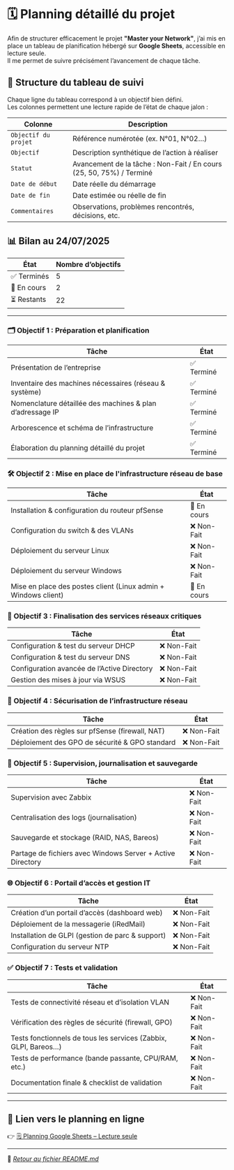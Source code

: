 # 🗓️ Planning détaillé du projet

Afin de structurer efficacement le projet **"Master your Network"**, j’ai mis en place un tableau de planification hébergé sur **Google Sheets**, accessible en lecture seule.  
Il me permet de suivre précisément l’avancement de chaque tâche.

## 📐 Structure du tableau de suivi
Chaque ligne du tableau correspond à un objectif bien défini.  
Les colonnes permettent une lecture rapide de l’état de chaque jalon :

|Colonne|Description|
|---|---|
|`Objectif du projet`|Référence numérotée (ex. N°01, N°02…)|
|`Objectif`|Description synthétique de l’action à réaliser|
|`Statut`|Avancement de la tâche : Non-Fait / En cours (25, 50, 75%) / Terminé|
|`Date de début`|Date réelle du démarrage|
|`Date de fin`|Date estimée ou réelle de fin|
|`Commentaires`|Observations, problèmes rencontrés, décisions, etc.|

## 📊 Bilan au 24/07/2025

| État        | Nombre d’objectifs |
| ----------- | ------------------ |
| ✅ Terminés  | 5                  |
| 🔄 En cours | 2                  |
| ⏳ Restants  | 22                 |

---

### 🗂️ Objectif 1 : Préparation et planification

|Tâche|État|
|---|---|
|Présentation de l’entreprise|✅ Terminé|
|Inventaire des machines nécessaires (réseau & système)|✅ Terminé|
|Nomenclature détaillée des machines & plan d’adressage IP|✅ Terminé|
|Arborescence et schéma de l’infrastructure|✅ Terminé|
|Élaboration du planning détaillé du projet|✅ Terminé|

### 🛠️ Objectif 2 : Mise en place de l'infrastructure réseau de base

| Tâche                                                          | État        |
| -------------------------------------------------------------- | ----------- |
| Installation & configuration du routeur pfSense                | 🔄 En cours |
| Configuration du switch & des VLANs                            | ❌ Non-Fait  |
| Déploiement du serveur Linux                                   | ❌ Non-Fait  |
| Déploiement du serveur Windows                                 | ❌ Non-Fait  |
| Mise en place des postes client (Linux admin + Windows client) | 🔄 En cours |

### 🔧 Objectif 3 : Finalisation des services réseaux critiques

|Tâche|État|
|---|---|
|Configuration & test du serveur DHCP|❌ Non-Fait|
|Configuration & test du serveur DNS|❌ Non-Fait|
|Configuration avancée de l’Active Directory|❌ Non-Fait|
|Gestion des mises à jour via WSUS|❌ Non-Fait|

### 🔐 Objectif 4 : Sécurisation de l’infrastructure réseau

| Tâche                                           | État       |
| ----------------------------------------------- | ---------- |
| Création des règles sur pfSense (firewall, NAT) | ❌ Non-Fait |
| Déploiement des GPO de sécurité & GPO standard  | ❌ Non-Fait |
### 📡 Objectif 5 : Supervision, journalisation et sauvegarde

|Tâche|État|
|---|---|
|Supervision avec Zabbix|❌ Non-Fait|
|Centralisation des logs (journalisation)|❌ Non-Fait|
|Sauvegarde et stockage (RAID, NAS, Bareos)|❌ Non-Fait|
|Partage de fichiers avec Windows Server + Active Directory|❌ Non-Fait|

### 🌐 Objectif 6 : Portail d’accès et gestion IT

|Tâche|État|
|---|---|
|Création d’un portail d’accès (dashboard web)|❌ Non-Fait|
|Déploiement de la messagerie (iRedMail)|❌ Non-Fait|
|Installation de GLPI (gestion de parc & support)|❌ Non-Fait|
|Configuration du serveur NTP|❌ Non-Fait|
### ✅ Objectif 7 : Tests et validation

|Tâche|État|
|---|---|
|Tests de connectivité réseau et d’isolation VLAN|❌ Non-Fait|
|Vérification des règles de sécurité (firewall, GPO)|❌ Non-Fait|
|Tests fonctionnels de tous les services (Zabbix, GLPI, Bareos…)|❌ Non-Fait|
|Tests de performance (bande passante, CPU/RAM, etc.)|❌ Non-Fait|
|Documentation finale & checklist de validation|❌ Non-Fait|

---

## 🔗 Lien vers le planning en ligne

👉 [🗒️ Planning Google Sheets – Lecture seule](https://docs.google.com/spreadsheets/d/1zhlR8zkiVm_Ano6SkIDbGHE1j4LoGr4-Lp43iBQBKpQ/edit?usp=sharing)

---

📁 *[Retour au fichier README.md](/README.md)*
